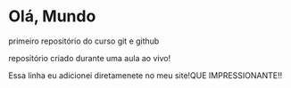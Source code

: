 # Olá, Mundo
 primeiro repositório do curso git e github

 repositório criado durante uma aula ao vivo!

 Essa linha eu adicionei diretamenete no meu site!QUE IMPRESSIONANTE!!
